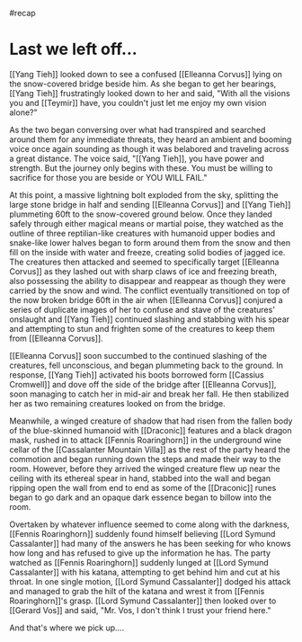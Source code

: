 #recap 
# Last we left off...
[[Yang Tieh]] looked down to see a confused [[Elleanna Corvus]] lying on the snow-covered bridge beside him. As she began to get her bearings, [[Yang Tieh]] frustratingly looked down to her and said, "With all the visions you and [[Teymir]] have, you couldn't just let me enjoy my own vision alone?"

As the two began conversing over what had transpired and searched around them for any immediate threats, they heard an ambient and booming voice once again sounding as though it was belabored and traveling across a great distance. The voice said, "[[Yang Tieh]], you have power and strength. But the journey only begins with these. You must be willing to sacrifice for those you are beside or YOU WILL FAIL."

At this point, a massive lightning bolt exploded from the sky, splitting the large stone bridge in half and sending [[Elleanna Corvus]] and [[Yang Tieh]] plummeting 60ft to the snow-covered ground below. Once they landed safely through either magical means or martial poise, they watched as the outline of three reptilian-like creatures with humanoid upper bodies and snake-like lower halves began to form around them from the snow and then fill on the inside with water and freeze, creating solid bodies of jagged ice. The creatures then attacked and seemed to specifically target [[Elleanna Corvus]] as they lashed out with sharp claws of ice and freezing breath, also possessing the ability to disappear and reappear as though they were carried by the snow and wind. The conflict eventually transitioned on top of the now broken bridge 60ft in the air when [[Elleanna Corvus]] conjured a series of duplicate images of her to confuse and stave of the creatures' onslaught and [[Yang Tieh]] continued slashing and stabbing with his spear and attempting to stun and frighten some of the creatures to keep them from [[Elleanna Corvus]].

[[Elleanna Corvus]] soon succumbed to the continued slashing of the creatures, fell unconscious, and began plummeting back to the ground. In response, [[Yang Tieh]] activated his boots borrowed form [[Cassius Cromwell]] and dove off the side of the bridge after [[Elleanna Corvus]], soon managing to catch her in mid-air and break her fall. He then stabilized her as two remaining creatures looked on from the bridge.

Meanwhile, a winged creature of shadow that had risen from the fallen body of the blue-skinned humanoid with [[Draconic]] features and a black dragon mask, rushed in to attack [[Fennis Roaringhorn]] in the underground wine cellar of the [[Cassalanter Mountain Villa]] as the rest of the party heard the commotion and began running down the steps and made their way to the room. However, before they arrived the winged creature flew up near the ceiling with its ethereal spear in hand, stabbed into the wall and began ripping open the wall from end to end as some of the [[Draconic]] runes began to go dark and an opaque dark essence began to billow into the room. 

Overtaken by whatever influence seemed to come along with the darkness, [[Fennis Roaringhorn]] suddenly found himself believing [[Lord Symund Cassalanter]] had many of the answers he has been seeking for who knows how long and has refused to give up the information he has. The party watched as [[Fennis Roaringhorn]] suddenly lunged at [[Lord Symund Cassalanter]] with his katana, attempting to get behind him and cut at his throat. In one single motion, [[Lord Symund Cassalanter]] dodged his attack and managed to grab the hilt of the katana and wrest it from [[Fennis Roaringhorn]]'s grasp. [[Lord Symund Cassalanter]] then looked over to [[Gerard Vos]] and said, "Mr. Vos, I don't think I trust your friend here."

And that's where we pick up....

